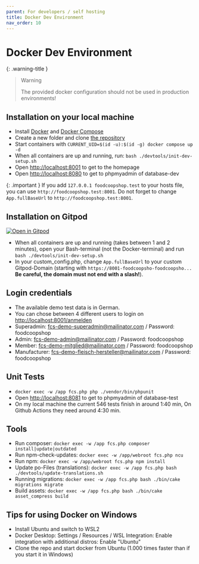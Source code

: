 ```yaml
---
parent: For developers / self hosting
title: Docker Dev Environment
nav_order: 10
---
```


# Docker Dev Environment

{: .warning-title }
> Warning
>
> The provided docker configuration should not be used in production environments!

## Installation on your local machine
* Install [Docker](https://docs.docker.com/engine/install/) and [Docker Compose](https://docs.docker.com/compose/install/)
* Create a new folder and clone [the repository](https://github.com/foodcoopshop/foodcoopshop.git)
* Start containers with `CURRENT_UID=$(id -u):$(id -g) docker compose up -d`
* When all containers are up and running, run: `bash ./devtools/init-dev-setup.sh`
* Open [http://localhost:8001](http://localhost:8001) to get to the homepage
* Open [http://localhost:8080](http://localhost:8080) to get to phpmyadmin of database-dev

{: .important }
If you add `127.0.0.1 foodcoopshop.test` to your hosts file, you can use `http://foodcoopshop.test:8001`. Do not forget to change `App.fullBaseUrl` to `http://foodcoopshop.test:8001`.

## Installation on Gitpod
[![Open in Gitpod](https://gitpod.io/button/open-in-gitpod.svg)](https://gitpod.io/#https://github.com/foodcoopshop/foodcoopshop)
* When all containers are up and running (takes between 1 and 2 minutes), open your Bash-terminal (not the Docker-terminal) and run `bash ./devtools/init-dev-setup.sh`
* In your custom_config.php, change `App.fullBaseUrl` to your custom Gitpod-Domain (starting with `https://8001-foodcoopsho-foodcoopsho...` **Be careful, the domain must not end with a slash!**).

## Login credentials
* The available demo test data is in German.
* You can chose between 4 different users to login on [http://localhost:8001/anmelden](http://localhost:8001/anmelden)
* Superadmin: fcs-demo-superadmin@mailinator.com / Password: foodcoopshop
* Admin: fcs-demo-admin@mailinator.com / Password: foodcoopshop
* Member: fcs-demo-mitglied@mailinator.com / Password: foodcoopshop
* Manufacturer: fcs-demo-fleisch-hersteller@mailinator.com / Password: foodcoopshop

## Unit Tests

* `docker exec -w /app fcs.php php ./vendor/bin/phpunit`
* Open [http://localhost:8081](http://localhost:8081) to get to phpmyadmin of database-test
* On my local machine the current 546 tests finish in around 1:40 min, On Github Actions they need around 4:30 min.

## Tools

* Run composer: `docker exec -w /app fcs.php composer install|update|outdated`
* Run npm-check-updates: `docker exec -w /app/webroot fcs.php ncu`
* Run npm: `docker exec -w /app/webroot fcs.php npm install`
* Update po-Files (translations): `docker exec -w /app fcs.php bash ./devtools/update-translations.sh`
* Running migrations: `docker exec -w /app fcs.php bash ./bin/cake migrations migrate`
* Build assets: `docker exec -w /app fcs.php bash ./bin/cake asset_compress build`

## Tips for using Docker on Windows
* Install Ubuntu and switch to WSL2
* Docker Desktop: Settings / Resources / WSL Integration: Enable integration with additional distros: Enable "Ubuntu"
* Clone the repo and start docker from Ubuntu (1.000 times faster than if you start it in Windows)